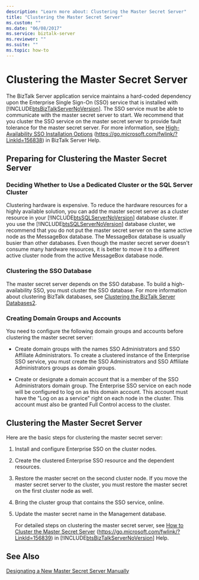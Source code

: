 ```yaml
---
description: "Learn more about: Clustering the Master Secret Server"
title: "Clustering the Master Secret Server"
ms.custom: ""
ms.date: "06/08/2017"
ms.service: biztalk-server
ms.reviewer: ""
ms.suite: ""
ms.topic: how-to
---
```

# Clustering the Master Secret Server
The BizTalk Server application service maintains a hard-coded dependency upon the Enterprise Single Sign-On (SSO) service that is installed with [!INCLUDE[btsBizTalkServerNoVersion](../includes/btsbiztalkservernoversion-md.md)]. The SSO service must be able to communicate with the master secret server to start. We recommend that you cluster the SSO service on the master secret server to provide fault tolerance for the master secret server. For more information, see [High-Availability SSO Installation Options](https://go.microsoft.com/fwlink/?LinkId=156838) (<https://go.microsoft.com/fwlink/?LinkId=156838>) in BizTalk Server Help.

## Preparing for Clustering the Master Secret Server

### Deciding Whether to Use a Dedicated Cluster or the SQL Server Cluster
 Clustering hardware is expensive. To reduce the hardware resources for a highly available solution, you can add the master secret server as a cluster resource in your [!INCLUDE[btsSQLServerNoVersion](../includes/btssqlservernoversion-md.md)] database cluster. If you use the [!INCLUDE[btsSQLServerNoVersion](../includes/btssqlservernoversion-md.md)] database cluster, we recommend that you do not put the master secret server on the same active node as the MessageBox database. The MessageBox database is usually busier than other databases. Even though the master secret server doesn't consume many hardware resources, it is better to move it to a different active cluster node from the active MessageBox database node.

### Clustering the SSO Database
 The master secret server depends on the SSO database. To build a high-availability SSO, you must cluster the SSO database. For more information about clustering BizTalk databases, see [Clustering the BizTalk Server Databases2](../technical-guides/clustering-the-biztalk-server-databases2.md).

### Creating Domain Groups and Accounts
 You need to configure the following domain groups and accounts before clustering the master secret server:

-   Create domain groups with the names SSO Administrators and SSO Affiliate Administrators. To create a clustered instance of the Enterprise SSO service, you must create the SSO Administrators and SSO Affiliate Administrators groups as domain groups.

-   Create or designate a domain account that is a member of the SSO Administrators domain group. The Enterprise SSO service on each node will be configured to log on as this domain account. This account must have the "Log on as a service" right on each node in the cluster. This account must also be granted Full Control access to the cluster.

## Clustering the Master Secret Server
 Here are the basic steps for clustering the master secret server:

1. Install and configure Enterprise SSO on the cluster nodes.

2. Create the clustered Enterprise SSO resource and the dependent resources.

3. Restore the master secret on the second cluster node. If you move the master secret server to the cluster, you must restore the master secret on the first cluster node as well.

4. Bring the cluster group that contains the SSO service, online.

5. Update the master secret name in the Management database.

   For detailed steps on clustering the master secret server, see [How to Cluster the Master Secret Server](../core/how-to-cluster-the-master-secret-server1.md) (<https://go.microsoft.com/fwlink/?LinkId=156839>) in [!INCLUDE[btsBizTalkServerNoVersion](../includes/btsbiztalkservernoversion-md.md)] Help.

## See Also
 [Designating a New Master Secret Server Manually](../technical-guides/designating-a-new-master-secret-server-manually.md)
